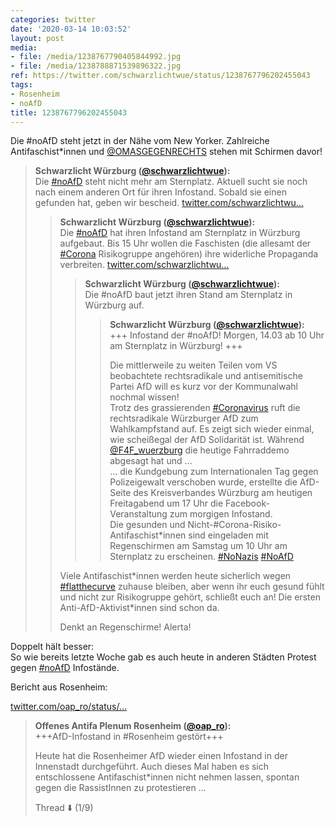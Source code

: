 ```yaml
---
categories: twitter
date: '2020-03-14 10:03:52'
layout: post
media:
- file: /media/1238767790405844992.jpg
- file: /media/1238788871539896322.jpg
ref: https://twitter.com/schwarzlichtwue/status/1238767796202455043
tags:
- Rosenheim
- noAfD
title: 1238767796202455043
---
```

Die #noAfD steht jetzt in der Nähe vom New Yorker. Zahlreiche Antifaschist\*innen und [@OMASGEGENRECHTS](https://twitter.com/OMASGEGENRECHTS) stehen mit Schirmen davor!   
> <b>Schwarzlicht Würzburg ([@schwarzlichtwue](https://twitter.com/schwarzlichtwue)):</b>  
>Die [#noAfD](/t/noafd) steht nicht mehr am Sternplatz. Aktuell sucht sie noch nach einem anderen Ort für ihren Infostand. Sobald sie einen gefunden hat, geben wir bescheid. [twitter.com/schwarzlichtwu…](https://twitter.com/schwarzlichtwue/status/1238756593459703808)   
>> <b>Schwarzlicht Würzburg ([@schwarzlichtwue](https://twitter.com/schwarzlichtwue)):</b>    
>>Die [#noAfD](/t/noafd) hat ihren Infostand am Sternplatz in Würzburg aufgebaut. Bis 15 Uhr wollen die Faschisten (die allesamt der [#Corona](/t/corona) Risikogruppe angehören) ihre widerliche Propaganda verbreiten. [twitter.com/schwarzlichtwu…](https://twitter.com/schwarzlichtwue/status/1238754552163307521)     
>>> <b>Schwarzlicht Würzburg ([@schwarzlichtwue](https://twitter.com/schwarzlichtwue)):</b>      
>>>Die #noAfD baut jetzt ihren Stand am Sternplatz in Würzburg auf.         
>>>> <b>Schwarzlicht Würzburg ([@schwarzlichtwue](https://twitter.com/schwarzlichtwue)):</b>        
>>>>+++ Infostand der #noAfD! Morgen, 14.03 ab 10 Uhr am Sternplatz in Würzburg! +++        
>>>>        
>>>>        
>>>>        
>>>>Die mittlerweile zu weiten Teilen vom VS beobachtete rechtsradikale und antisemitische Partei AfD will es kurz vor der Kommunalwahl nochmal wissen!          
>>>>Trotz des grassierenden [#Coronavirus](/t/coronavirus) ruft die rechtsradikale Würzburger AfD zum Wahlkampfstand auf. Es zeigt sich wieder einmal, wie scheißegal der AfD Solidarität ist. Während [@F4F_wuerzburg](https://twitter.com/F4F_wuerzburg) die heutige Fahrraddemo abgesagt hat und …         
>>>>… die Kundgebung zum Internationalen Tag gegen Polizeigewalt verschoben wurde, erstellte die AfD-Seite des Kreisverbandes Würzburg am heutigen Freitagabend um 17 Uhr die Facebook-Veranstaltung zum morgigen Infostand.         
>>>>Die gesunden und Nicht-#Corona-Risiko-Antifaschist\*innen sind eingeladen mit Regenschirmen am Samstag um 10 Uhr am Sternplatz zu erscheinen. [#NoNazis](/t/nonazis) [#NoAfD](/t/noafd)         
>>>      
>>>      
>>    
>>    
>>Viele Antifaschist\*innen werden heute sicherlich wegen [#flatthecurve](/t/flatthecurve) zuhause bleiben, aber wenn ihr euch gesund fühlt und nicht zur Risikogruppe gehört, schließt euch an! Die ersten Anti-AfD-Aktivist\*innen sind schon da.    
>>    
>>    
>>    
>>Denkt an Regenschirme! Alerta!     
>  
>  


Doppelt hält besser:  
So wie bereits letzte Woche gab es auch heute in anderen Städten Protest gegen [#noAfD](/t/noafd) Infostände.



Bericht aus Rosenheim:

[twitter.com/oap_ro/status/…](https://twitter.com/oap_ro/status/1238850544850079745?s=19) 
> <b>Offenes Antifa Plenum Rosenheim ([@oap_ro](https://twitter.com/oap_ro)):</b>  
>+++AfD-Infostand in #Rosenheim gestört+++  
>  
>  
>  
>Heute hat die Rosenheimer AfD wieder einen Infostand in der Innenstadt durchgeführt. Auch dieses Mal haben es sich entschlossene Antifaschist\*innen nicht nehmen lassen, spontan gegen die RassistInnen zu protestieren ...  
>  
>Thread ⬇️ (1/9)    

